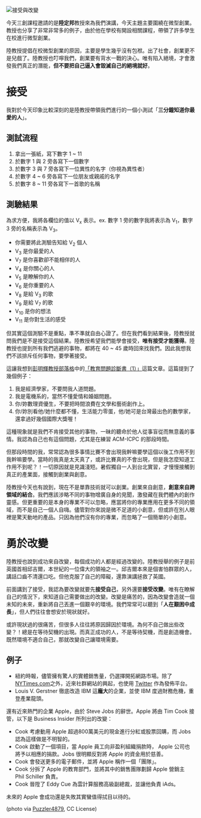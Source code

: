 <!--
[date]: 2011-12-14
[title]: 接受與改變
[name]: accept-and-change
[tag]: life | 人生
-->

![接受與改變][feature photo]

今天三創課程邀請的是**陸定邦**教授來為我們演講，今天主題主要圍繞在微型創業。教授也分享了非常非常多的例子，由於他在學校有開設相關課程，帶領了許多學生在校進行微型創業。

陸教授提倡在校微型創業的原因，主要是學生幾乎沒有包袱。出了社會，創業更不是兒戲了。陸教授也叮嚀我們，創業要有背水一戰的決心。唯有陷入絕境，才會激發我們真正的潛能，**但不要把自己逼入會毀滅自己的絕境就好**。

接受
===

我對於今天印象比較深刻的是陸教授帶領我們進行的一個小測試「**三分鐘知道你最愛的人**」。

測試流程
-------

1. 拿出一張紙，寫下數字 1 ~ 11
2. 於數字 1 與 2 旁各寫下一個數字
3. 於數字 3 與 7 旁各寫下一位異性的名字（你視為異性者）
4. 於數字 4 ~ 6 旁各寫下一位朋友或親戚的名字
5. 於數字 8 ~ 11 旁各寫下一首歌的名稱


測驗結果
-------

為求方便，我將各欄位的值以 V<sub>x</sub> 表示。ex. 數字 1 旁的數字我將表示為 V<sub>1</sub>，數字 3 旁的名稱表示為 V<sub>3</sub>。

- 你需要將此測驗告知給 V<sub>2</sub> 個人
- V<sub>3</sub> 是你最愛的人
- V<sub>7</sub> 是你喜歡卻不能相伴的人
- V<sub>4</sub> 是你關心的人
- V<sub>5</sub> 是瞭解你的人
- V<sub>6</sub> 是你重要的人
- V<sub>8</sub> 是給 V<sub>3</sub> 的歌
- V<sub>9</sub> 是給 V<sub>7</sub> 的歌
- V<sub>10</sub> 是你的想法
- V<sub>11</sub> 是你對生活的感受


但其實這個測驗不是重點，準不準就自由心證了。但在我們看到結果後，陸教授就問我們是不是接受這個結果。陸教授希望我們能學會接受，**唯有接受才能獲得**。陸教授也提到所有我們逃避的事物，都將在 40 ~ 45 歲時回來找我們。因此我想我們不該排斥任何事物，要學著接受。

這讓我想到[彭明輝教授部落格][1]中的[「教育問題診斷書（1）」][2]這篇文章。這篇提到了幾個例子：

1. 我是經濟學家，不要問我人道問題。
2. 我是電機系的，當然不懂愛情和婚姻問題。
3. 你/妳數理資優生，不要把時間浪費在文學和藝術創作上。
4. 你/妳別看他/她什麼都不懂，生活能力零蛋，他/她可是台灣最出色的數學家，還拿過好幾個國際大獎喔！

這種現象就是我們不肯接受其他的事物，一昧的聽命於他人從事盲從而無意義的事情。我認為自己也有這個問題，尤其是在練習 ACM-ICPC 的那段時間。

但那段時間的我，常常認為很多事情比賽不會出現我幹嘛要學這個以後工作用不到我幹嘛要學。當時的我真是太天真了，或許比賽真的不會出現，但是我怎麼知道工作用不到呢？！一切原因就是見識淺短。暑假獨自一人到台北實習，才慢慢接觸到真正的產業面，接觸到創業與創意。

陸教授今天也有說到，現在不是單靠技術就可以創業。創業來自創意，**創意來自跨領域的結合**。我們應該涉略不同的事物增廣自身的見聞，激發藏在我們體內的創作靈感。但更重要的是本身的專業不可以忽略，應當將你的專業應用在更多不同的領域，而不是自己一個人自嗨。儘管對你來說是微不足道的小創意，但或許在別人眼裡是驚天動地的產品。只因為他們沒有你的專業，而忽略了一個簡單的小創意。

勇於改變
=======

陸教授也說到成功來自改變，每個成功的人都是經過改變的。陸教授舉的例子是前英國首相邱吉爾，本世紀的一位偉大的領袖之一。邱吉爾本來是個害怕群眾的人，講話口齒不清還口吃。但他克服了自己的障礙，還靠演講拯救了英國。

前面講到了接受，我認為要改變就要先**接受自己**，另外還要**接受改變**。唯有在瞭解自己的情況下，來知道自己需要做出的改變。改變是痛苦的，因為改變會造就一個未知的未來，重新將自己丟進一個艱辛的環境。我們常常可以聽到「**人在艱困中成長**」，但人們往往會想安於現狀就好。

或許現狀過的很痛苦，但很多人往往將原因歸因於環境。為何不自己做出些改變？！總是在等待契機的出現。而真正成功的人，不是等待契機，而是創造機會。既然環境不適合自己，那就改變自己讓環境需要。


例子
----

- 紐約時報，儘管擁有驚人的實體銷售量，仍選擇開拓網路市場。除了[NYTimes.com][3]之外，近來社群網站的興起，也使用 [Twitter][4] 作為發佈平台。
- Louis V. Gerstner 徹底改造 IBM 這**龐大**的企業，並使 IBM 度過財務危機，重登產業龍頭。

還有近來熱門的企業 Apple，由於 Steve Jobs 的辭世。Apple 將由 Tim Cook 接管，以下是 Business Insider 所列出的改變：

- Cook 考慮動用 Apple 超過800萬美元的現金進行分紅或股票回購，而 Jobs 認為這樣做是不明智的。
- Cook 啟動了一個項目，當 Apple 員工向非盈利組織捐款時， Apple 公司也將予以相應的捐款。Jobs 很明顯反對將 Apple 的資金用於慈善。
- Cook 會發送更多的電子郵件，並將 Apple 稱作一個「團隊」。
- Cook 分拆了 Apple 的教育部門，並將其中的銷售團隊劃歸 Apple 營銷主 Phil Schiller 負責。
- Cook 晉陞了 Eddy Cue 為雲計算服務高級副總裁，並讓他負責 iAds。

未來的 Apple 會成功還是失敗其實蠻值得拭目以待的。

(photo via [Puzzler4879][5], CC License)

[1]: http://mhperng.blogspot.com/
[2]: http://mhperng.blogspot.com/2011/11/1_18.html
[3]: http://NYTimes.com/
[4]: https://twitter.com/nytimes
[5]: http://www.flickr.com/photos/puzzler4879/4119222541/

[feature photo]: http://i.minus.com/jbf1CDgklqsvEe.jpg